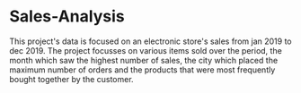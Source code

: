 # Sales-Analysis
This project's data is focused on an electronic store's sales from jan 2019 to dec 2019. The project focusses on various items sold over the period, the month which saw the highest number of sales, the city which placed the maximum number of orders and the products that were most frequently bought together by the customer.
